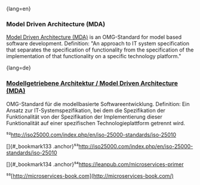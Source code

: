 {lang=en}
### Model Driven Architecture (MDA)

[Model Driven Architecture (MDA)](http://www.omg.org/mda/) is an OMG-Standard for model based software development.
Definition: "An approach to IT system specification that separates the specification of functionality from the specification of the implementation of that functionality on a specific technology platform."

{lang=de}
### [Modellgetriebene Architektur / Model Driven Architecture (MDA)](http://www.omg.org/mda/)

OMG-Standard für die modellbasierte Softwareentwicklung. Definition:
Ein Ansatz zur IT-Systemspezifikation, bei dem die Spezifikation der
Funktionalität von der Spezifikation der Implementierung dieser
Funktionalität auf einer spezifischen Technologieplattform getrennt
wird.

⁵²<http://iso25000.com/index.php/en/iso-25000-standards/iso-25010>

[]{#_bookmark133
.anchor}⁵³<http://iso25000.com/index.php/en/iso-25000-standards/iso-25010>

[]{#_bookmark134 .anchor}⁵⁴<https://leanpub.com/microservices-primer>

⁵⁵[http://microservices-book.com](http://microservices-book.com/)

